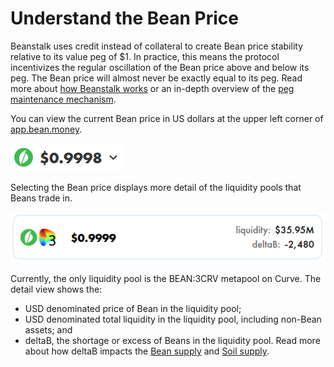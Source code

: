 # Understand the Bean Price

Beanstalk uses credit instead of collateral to create Bean price stability relative to its value peg of $1. In practice, this means the protocol incentivizes the regular oscillation of the Bean price above and below its peg. The Bean price will almost never be exactly equal to its peg. Read more about [how Beanstalk works](../../introduction/how-beanstalk-works.md) or an in-depth overview of the [peg maintenance mechanism](../../peg-maintenance/overview.md).

You can view the current Bean price in US dollars at the upper left corner of [app.bean.money](https://app.bean.money/).

![](<../../.gitbook/assets/image (3) (1).png>)

Selecting the Bean price displays more detail of the liquidity pools that Beans trade in.

![](<../../.gitbook/assets/image (1).png>)

Currently, the only liquidity pool is the BEAN:3CRV metapool on Curve. The detail view shows the:

* USD denominated price of Bean in the liquidity pool;
* USD denominated total liquidity in the liquidity pool, including non-Bean assets; and
* deltaB, the shortage or excess of Beans in the liquidity pool. Read more about how deltaB impacts the [Bean supply](../../peg-maintenance/overview.md#bean-supply) and [Soil supply](../../peg-maintenance/overview.md#soil-supply).
